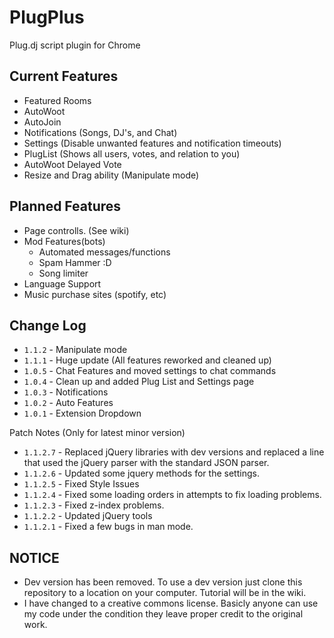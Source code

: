 PlugPlus
=====

Plug.dj script plugin for Chrome

Current Features
----
* Featured Rooms
* AutoWoot
* AutoJoin
* Notifications (Songs, DJ's, and Chat) 
* Settings (Disable unwanted features and notification timeouts)
* PlugList (Shows all users, votes, and relation to you)
* AutoWoot Delayed Vote
* Resize and Drag ability (Manipulate mode)

Planned Features
----
* Page controlls. (See wiki)
* Mod Features(bots)
  + Automated messages/functions
  + Spam Hammer :D
  + Song limiter
* Language Support
* Music purchase sites (spotify, etc)


Change Log
----
* `1.1.2` - Manipulate mode
* `1.1.1` - Huge update (All features reworked and cleaned up)
* `1.0.5` - Chat Features and moved settings to chat commands
* `1.0.4` - Clean up and added Plug List and Settings page
* `1.0.3` - Notifications
* `1.0.2` - Auto Features
* `1.0.1` - Extension Dropdown

Patch Notes (Only for latest minor version)

* `1.1.2.7` - Replaced jQuery libraries with dev versions and replaced a line that used the jQuery parser with the standard JSON parser.
* `1.1.2.6` - Updated some jquery methods for the settings.
* `1.1.2.5` - Fixed Style Issues
* `1.1.2.4` - Fixed some loading orders in attempts to fix loading problems.
* `1.1.2.3` - Fixed z-index problems.
* `1.1.2.2` - Updated jQuery tools
* `1.1.2.1` - Fixed a few bugs in man mode.

NOTICE
----
+ Dev version has been removed. To use a dev version just clone this repository to a location on your computer. Tutorial will be in the wiki.
+ I have changed to a creative commons license. Basicly anyone can use my code under the condition they leave proper credit to the original work.

